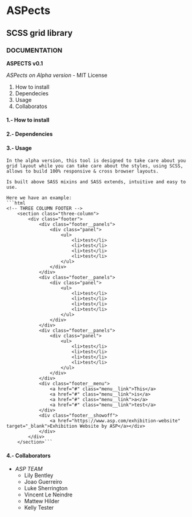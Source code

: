 # ASPects
## SCSS grid library
### DOCUMENTATION

**ASPECTS v0.1**

*ASPects on Alpha version* - MIT License

1. How to install
2. Dependecies
3. Usage
4. Collaboratos


#### 1.- How to install

#### 2.- Dependencies

#### 3.- Usage
	In the alpha version, this tool is designed to take care about you grid layout while you can take care about the styles, using SCSS, allows to build 100% responsive & cross browser layouts.

	Is built above SASS mixins and SASS extends, intuitive and easy to use.
	
	Here we have an example:
	```html
	<!-- THREE COLUMN FOOTER -->
		<section class="three-column">
			<div class="footer">
				<div class="footer__panels">
					<div class="panel">
						<ul>
							<li>test</li>
							<li>test</li>
							<li>test</li>
							<li>test</li>
						</ul>
					</div>
				</div>
				<div class="footer__panels">
					<div class="panel">
						<ul>
							<li>test</li>
							<li>test</li>
							<li>test</li>
							<li>test</li>
						</ul>
					</div>
				</div>
				<div class="footer__panels">
					<div class="panel">
						<ul>
							<li>test</li>
							<li>test</li>
							<li>test</li>
							<li>test</li>
						</ul>
					</div>
				</div>
				<div class="footer__menu">
					<a href="#" class="menu__link">This</a>
					<a href="#" class="menu__link">is</a>
					<a href="#" class="menu__link">a</a>
					<a href="#" class="menu__link">test</a>
				</div>
				<div class="footer__showoff">
					<a href="https://www.asp.com/exhibition-website" target="_blank">Exhibition Website by ASP</a></div>
				</div>
			</div>
		</section>```

#### 4.- Collaborators

* *ASP TEAM*
	* Lily Bentley
	* Joao Guerreiro
	* Luke Sherrington
	* Vincent Le Neindre
	* Mattew Hilder
	* Kelly Tester